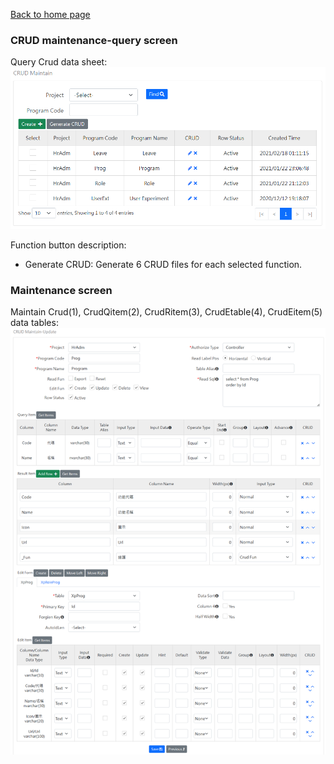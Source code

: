[Back to home page](../../Readme.md)
### CRUD maintenance-query screen
Query Crud data sheet:
![Query screen](image/myCrud-read.png)

Function button description:
- Generate CRUD: Generate 6 CRUD files for each selected function.

### Maintenance screen
Maintain Crud(1), CrudQitem(2), CrudRitem(3), CrudEtable(4), CrudEitem(5) data tables:
![Maintenance screen](image/myCrud-edit.png)